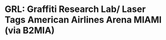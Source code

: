 <!--
id: 65084323
link: http://tumblr.atmos.org/post/65084323/grl-graffiti-research-lab-laser-tags-american
slug: grl-graffiti-research-lab-laser-tags-american
date: Mon Dec 15 2008 19:42:33 GMT-0800 (PST)
publish: 2008-12-015
tags: 
title: GRL: Graffiti Research Lab/ Laser Tags American Airlines Arena MIAMI (via B2MIA)
-->


GRL: Graffiti Research Lab/ Laser Tags American Airlines Arena MIAMI (via B2MIA)
================================================================================



